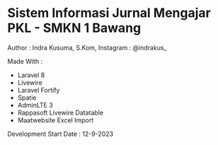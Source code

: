 # Sistem Informasi Jurnal Mengajar PKL - SMKN 1 Bawang

Author : Indra Kusuma, S.Kom,
Instagram : @indrakus_

Made With :
- Laravel 8
- Livewire
- Laravel Fortify
- Spatie
- AdminLTE 3
- Rappasoft Livewire Datatable
- Maatwebsite Excel Import

Development Start Date : 12-9-2023
